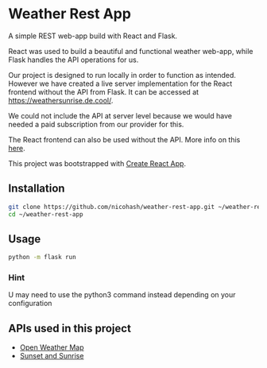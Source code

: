 # Weather Rest App

A simple REST web-app build with React and Flask.

React was used to build a beautiful and functional weather web-app, while Flask handles the API operations for us.

Our project is designed to run locally in order to function as intended. However we have created a live server implementation for the React frontend without the API from Flask.
It can be accessed at https://weathersunrise.de.cool/.

We could not include the API at server level because we would have needed a paid subscription from our provider for this.

The React frontend can also be used without the API. More info on this [here](frontend/README.md).

This project was bootstrapped with [Create React App](https://github.com/facebook/create-react-app).

## Installation

```zsh
git clone https://github.com/nicohash/weather-rest-app.git ~/weather-rest-app
cd ~/weather-rest-app
```

## Usage

```zsh
python -m flask run
```

### Hint

U may need to use the python3 command instead depending on your configuration

## APIs used in this project

- [Open Weather Map](https://openweathermap.org/current)
- [Sunset and Sunrise](https://sunrise-sunset.org/api)

## 
